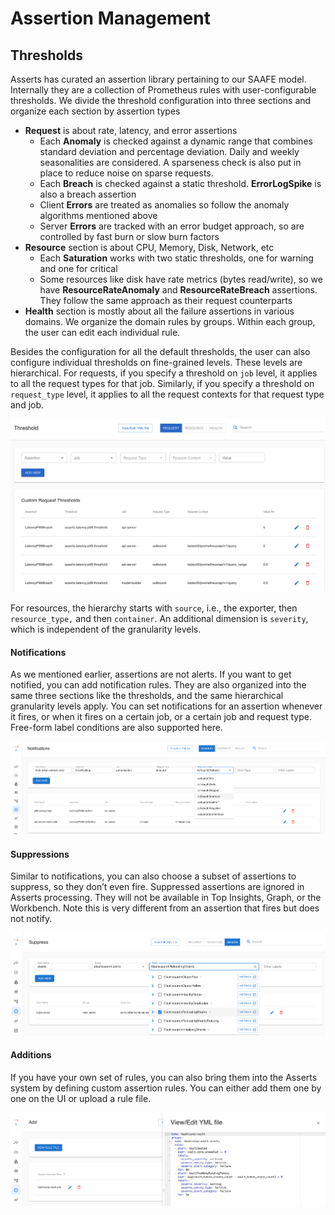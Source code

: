 # Assertion Management

## Thresholds

Asserts has curated an assertion library pertaining to our SAAFE model. Internally they are a collection of Prometheus rules with user-configurable thresholds. We divide the threshold configuration into three sections and organize each section by assertion types

* **Request** is about rate, latency, and error assertions
  * Each **Anomaly** is checked against a dynamic range that combines standard deviation and percentage deviation. Daily and weekly seasonalities are considered. A sparseness check is also put in place to reduce noise on sparse requests.
  * Each **Breach** is checked against a static threshold. **ErrorLogSpike** is also a breach assertion
  * Client **Errors** are treated as anomalies so follow the anomaly algorithms mentioned above
  * Server **Errors** are tracked with an error budget approach, so are controlled by fast burn or slow burn factors
* **Resource** section is about CPU, Memory, Disk, Network, etc
  * Each **Saturation** works with two static thresholds, one for warning and one for critical
  * Some resources like disk have rate metrics (bytes read/write), so we have **ResourceRateAnomaly** and **ResourceRateBreach** assertions. They follow the same approach as their request counterparts
* **Health** section is mostly about all the failure assertions in various domains. We organize the domain rules by groups. Within each group, the user can edit each individual rule.

Besides the configuration for all the default thresholds, the user can also configure individual thresholds on fine-grained levels. These levels are hierarchical. For requests, if you specify a threshold on `job` level, it applies to all the request types for that job. Similarly, if you specify a threshold on `request_type` level, it applies to all the request contexts for that request type and job.

![](<../.gitbook/assets/1573322759 (1) (1) (2) (3) (1).png>)

For resources, the hierarchy starts with `source`, i.e., the exporter, then `resource_type,` and then `container`. An additional dimension is `severity`, which is independent of the granularity levels.

#### Notifications <a href="#howassertsworks-wip-notifications" id="howassertsworks-wip-notifications"></a>

As we mentioned earlier, assertions are not alerts. If you want to get notified, you can add notification rules. They are also organized into the same three sections like the thresholds, and the same hierarchical granularity levels apply. You can set notifications for an assertion whenever it fires, or when it fires on a certain job, or a certain job and request type. Free-form label conditions are also supported here.

![](<../.gitbook/assets/Screen Shot 2021-09-22 at 10.53.12 AM.png>)

#### Suppressions <a href="#howassertsworks-wip-suppressions" id="howassertsworks-wip-suppressions"></a>

Similar to notifications, you can also choose a subset of assertions to suppress, so they don’t even fire. Suppressed assertions are ignored in Asserts processing. They will not be available in Top Insights, Graph, or the Workbench. Note this is very different from an assertion that fires but does not notify.

![](<../.gitbook/assets/Screen Shot 2021-09-22 at 10.48.12 AM.png>)

#### Additions <a href="#howassertsworks-wip-additions" id="howassertsworks-wip-additions"></a>

If you have your own set of rules, you can also bring them into the Asserts system by defining custom assertion rules. You can either add them one by one on the UI or upload a rule file.

![](<../.gitbook/assets/Screen Shot 2021-09-22 at 12.04.38 PM.png>)

